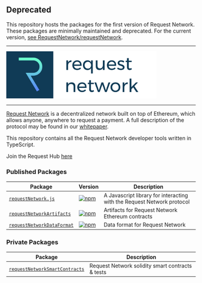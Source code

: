 ## Deprecated

This repository hosts the packages for the first version of Request Network. These packages are minimally maintained and deprecated. For the current version, [see RequestNetwork/requestNetwork](https://github.com/RequestNetwork/requestNetwork).

---

<img src="https://github.com/RequestNetwork/Request/raw/master/Hubs/Marketing%20and%20design/logo-horizontal.png" width="400px" >

---

[Request Network][website-url] is a decentralized network built on top of Ethereum, which allows anyone, anywhere to request a payment.  A full description of the protocol may be found in our [whitepaper][whitepaper-url].

This repository contains all the Request Network developer tools written in TypeScript.

Join the Request Hub [here][requesthub-slack-url]

[website-url]: https://request.network
[whitepaper-url]: https://request.network/assets/pdf/request_whitepaper.pdf
[requesthub-slack-url]: https://request-slack.herokuapp.com/

### Published Packages

| Package                                                                                | Version                                                                                                                                           | Description                                                        |
| -------------------------------------------------------------------------------------- | ------------------------------------------------------------------------------------------------------------------------------------------------- | ------------------------------------------------------------------ |
| [`requestNetwork.js`](/packages/requestNetwork.js)                                     | [![npm](https://img.shields.io/npm/v/@requestnetwork/request-network.js.svg)](https://www.npmjs.com/package/@requestnetwork/request-network.js)   | A Javascript library for interacting with the Request Network protocol          |
| [`requestNetworkArtifacts`](/packages/requestNetworkArtifacts)                         | [![npm](https://img.shields.io/npm/v/requestnetworkartifacts.svg)](https://www.npmjs.com/package/requestnetworkartifacts)                         | Artifacts for Request Network Ethereum contracts          |
| [`requestNetworkDataFormat`](/packages/requestNetworkDataFormat)                         | [![npm](https://img.shields.io/npm/v/requestnetwork-data-format.svg)](https://www.npmjs.com/package/requestnetwork-data-format)                         | Data format for Request Network          |

### Private Packages

| Package                                                     | Description                                                      |
| ----------------------------------------------------------- | ---------------------------------------------------------------- |
| [`requestNetworkSmartContracts`](/packages/requestNetworkSmartContracts)               | Request Network solidity smart contracts & tests                              |

